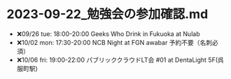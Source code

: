 # 2023-09-22_勉強会の参加確認.md

- ❌09/26 tue: 18:00-20:00 Geeks Who Drink in Fukuoka at Nulab
- ❌10/02 mon: 17:30-20:00 NCB Night at FGN awabar 予約不要（名刺必須）
- ❌10/06 fri: 19:00-22:00 パブリッククラウドLT会 #01 at DentaLight 5F(呉服町駅)


